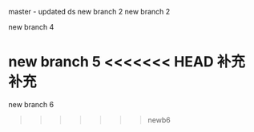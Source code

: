 master - updated ds 
new branch 2
new branch 2

new branch 4

new branch 5
<<<<<<< HEAD
补充
补充
=======

new branch 6
>>>>>>> newb6
